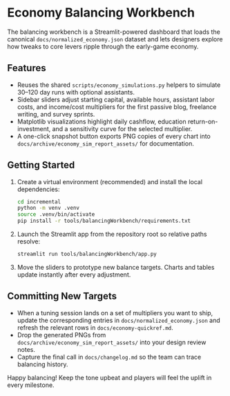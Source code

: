 # Economy Balancing Workbench

The balancing workbench is a Streamlit-powered dashboard that loads the canonical `docs/normalized_economy.json` dataset and
lets designers explore how tweaks to core levers ripple through the early-game economy.

## Features

- Reuses the shared `scripts/economy_simulations.py` helpers to simulate 30–120 day runs with optional assistants.
- Sidebar sliders adjust starting capital, available hours, assistant labor costs, and income/cost multipliers for the first
  passive blog, freelance writing, and survey sprints.
- Matplotlib visualizations highlight daily cashflow, education return-on-investment, and a sensitivity curve for the selected
  multiplier.
- A one-click snapshot button exports PNG copies of every chart into `docs/archive/economy_sim_report_assets/` for documentation.

## Getting Started

1. Create a virtual environment (recommended) and install the local dependencies:

   ```bash
   cd incremental
   python -m venv .venv
   source .venv/bin/activate
   pip install -r tools/balancingWorkbench/requirements.txt
   ```

2. Launch the Streamlit app from the repository root so relative paths resolve:

   ```bash
   streamlit run tools/balancingWorkbench/app.py
   ```

3. Move the sliders to prototype new balance targets. Charts and tables update instantly after every adjustment.

## Committing New Targets

- When a tuning session lands on a set of multipliers you want to ship, update the corresponding entries in
  `docs/normalized_economy.json` and refresh the relevant rows in `docs/economy-quickref.md`.
- Drop the generated PNGs from `docs/archive/economy_sim_report_assets/` into your design review notes.
- Capture the final call in `docs/changelog.md` so the team can trace balancing history.

Happy balancing! Keep the tone upbeat and players will feel the uplift in every milestone.
